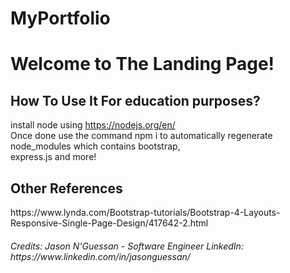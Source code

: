 # MyPortfolio
<h1><b>Welcome to The Landing Page! </b></h1>


<h2><b>How To Use It For education purposes? </b></h2>

install node using https://nodejs.org/en/
</br>
Once done use the command npm i to automatically regenerate node_modules which contains bootstrap, </br>
express.js and more! 

<h2><b>Other References</b></h2>
https://www.lynda.com/Bootstrap-tutorials/Bootstrap-4-Layouts-Responsive-Single-Page-Design/417642-2.html

<h6>Credits: Jason N'Guessan - Software Engineer
LinkedIn: https://www.linkedin.com/in/jasonguessan/
 </h6>
